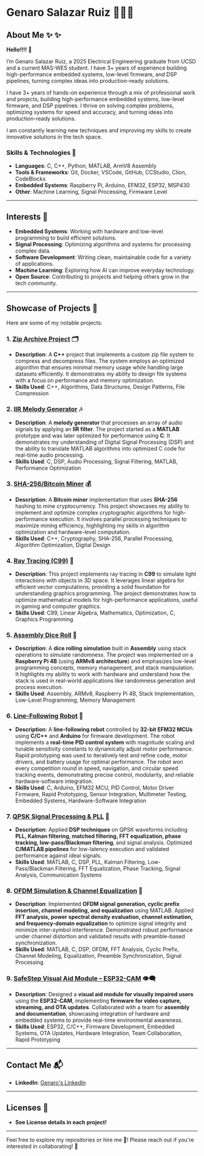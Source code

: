 # **Genaro Salazar Ruiz** 👨🏽‍💻

## **About Me** ✨ ✨

**Hello!!!!** 👋

I’m Genaro Salazar Ruiz, a 2025 Electrical Engineering graduate from UCSD and a current MAS-WES student. I have 3+ years of experience building high-performance embedded systems, low-level firmware, and DSP pipelines, turning complex ideas into production-ready solutions.

I have 3+ years of hands-on experience through a mix of professional work and projects, building high-performance embedded systems, low-level firmware, and DSP pipelines. I thrive on solving complex problems, optimizing systems for speed and accuracy, and turning ideas into production-ready solutions.

I am constantly learning new techniques and improving my skills to create innovative solutions in the tech space.

### **Skills & Technologies** 🔧
- **Languages**: C, C++, Python, MATLAB, ArmV8 Assembly
- **Tools & Frameworks**: Git, Docker, VSCode, GitHub, CCStudio, Clion, CodeBlocks
- **Embedded Systems**: Raspberry Pi, Arduino, EFM32, ESP32, MSP430
- **Other**: Machine Learning, Signal Processing, Firmware Level

---

## **Interests** 🌟
- **Embedded Systems**: Working with hardware and low-level programming to build efficient solutions.
- **Signal Processing**: Optimizing algorithms and systems for processing complex data.
- **Software Development**: Writing clean, maintainable code for a variety of applications.
- **Machine Learning**: Exploring how AI can improve everyday technology.
- **Open Source**: Contributing to projects and helping others grow in the tech community.

---

## **Showcase of Projects** 📂

Here are some of my notable projects:

### 1. **[Zip Archive Project](https://github.com/pollo2001/Zip_Archive)** 🗂️
   - **Description**: A **C++** project that implements a custom zip file system to compress and decompress files. The system employs an optimized algorithm that ensures minimal memory usage while handling large datasets efficiently. It demonstrates my ability to design file systems with a focus on performance and memory optimization.
   - **Skills Used**: C++, Algorithms, Data Structures, Design Patterns, File Compression

### 2. **[IIR Melody Generator](https://github.com/pollo2001/IIR_Melody_Generator)** 🎶
   - **Description**: A **melody generator** that processes an array of audio signals by applying an **IIR filter**. The project started as a **MATLAB** prototype and was later optimized for performance using **C**. It demonstrates my understanding of Digital Signal Processing (DSP) and the ability to translate MATLAB algorithms into optimized C code for real-time audio processing.
   - **Skills Used**: C, DSP, Audio Processing, Signal Filtering, MATLAB, Performance Optimization

### 3. **[SHA-256/Bitcoin Miner](https://github.com/pollo2001/SHA-256_TEAM_KARNA_ASADA)** 💰
   - **Description**: A **Bitcoin miner** implementation that uses **SHA-256** hashing to mine cryptocurrency. This project showcases my ability to implement and optimize complex cryptographic algorithms for high-performance execution. It involves parallel processing techniques to maximize mining efficiency, highlighting my skills in algorithm optimization and hardware-level computation.
   - **Skills Used**: C++, Cryptography, SHA-256, Parallel Processing, Algorithm Optimization, Digital Design

### 4. **[Ray Tracing (C99)](https://github.com/pollo2001/Ray_Tracing)** 🎯
   - **Description**: This project implements ray tracing in **C99** to simulate light interactions with objects in 3D space. It leverages linear algebra for efficient vector computations, providing a solid foundation for understanding graphics programming. The project demonstrates how to optimize mathematical models for high-performance applications, useful in gaming and computer graphics.
   - **Skills Used**: C99, Linear Algebra, Mathematics, Optimization, C, Graphics Programming

### 5. **[Assembly Dice Roll](https://github.com/pollo2001/Dice_Roll)** 🎲
   - **Description**: A **dice rolling simulation** built in **Assembly** using stack operations to simulate randomness. The project was implemented on a **Raspberry Pi 4B** (using **ARMv8 architecture**) and emphasizes low-level programming concepts, memory management, and stack manipulation. It highlights my ability to work with hardware and understand how the stack is used in real-world applications like randomness generation and process execution.
   - **Skills Used**: Assembly, ARMv8, Raspberry Pi 4B, Stack Implementation, Low-Level Programming, Memory Management

### 6. **[Line-Following Robot](https://github.com/pollo2001/Line-Follower-RC)** 🤖
- **Description**: A **line-following robot** controlled by **32-bit EFM32 MCUs** using **C/C++** and **Arduino** for firmware development. The robot implements a **real-time PID control system** with magnitude scaling and tunable sensitivity constants to dynamically adjust motor performance. Rapid prototyping was used to iteratively test and refine code, motor drivers, and battery usage for optimal performance. The robot won every competition round in speed, navigation, and circular speed tracking events, demonstrating precise control, modularity, and reliable hardware-software integration.
- **Skills Used**: C, Arduino, EFM32 MCU, PID Control, Motor Driver Firmware, Rapid Prototyping, Sensor Integration, Multimeter Testing, Embedded Systems, Hardware-Software Integration

### 7. **[QPSK Signal Processing & PLL](https://github.com/pollo2001/QPSK-Digital-Communication-PLL-DSP-Pipeline)** 📡
- **Description**: Applied **DSP techniques** on QPSK waveforms including **PLL, Kalman filtering, matched filtering,
FFT equalization, phase tracking, low-pass/Blackman filtering**, and signal analysis. Optimized **C/MATLAB pipelines** for low-latency execution and validated performance against ideal signals.
- **Skills Used**: MATLAB, C, DSP, PLL, Kalman Filtering, Low-Pass/Blackman Filtering, FFT Equalization, Phase Tracking, Signal Analysis, Communication Systems

### 8. **[OFDM Simulation & Channel Equalization](https://github.com/pollo2001/OFDM-Simulation-Channel-Distortion-Equalization)** 📶
- **Description**: Implemented **OFDM signal generation, cyclic prefix insertion, channel modeling, and equalization** using MATLAB. Applied **FFT analysis, power spectral density evaluation, channel estimation, and frequency-domain equalization** to optimize signal integrity and minimize inter-symbol interference. Demonstrated robust performance under channel distortion and validated results with preamble-based synchronization.
- **Skills Used**: MATLAB, C, DSP, OFDM, FFT Analysis, Cyclic Prefix, Channel Modeling, Equalization, Preamble Synchronization, Signal Processing

### 9. **[SafeStep Visual Aid Module – ESP32-CAM](https://github.com/pollo2001/SafeStep-Visual-Aid-Impairment-Module)** 👁️‍🗨️
- **Description**: Designed a **visual aid module for visually impaired users** using the **ESP32-CAM**, implementing **firmware for video capture, streaming, and OTA updates**. Collaborated with a team for **assembly and documentation**, showcasing integration of hardware and embedded systems to provide real-time environmental awareness.  
- **Skills Used**: ESP32, C/C++, Firmware Development, Embedded Systems, OTA Updates, Hardware Integration, Team Collaboration, Rapid Prototyping

---

## **Contact Me** 📬

- **LinkedIn**: [Genaro's LinkedIn](https://www.linkedin.com/in/genaro-salazar2001)

---

## **Licenses** 📜
- **See License details in each project!**
---

Feel free to explore my repositories or hire me 🤩! Please reach out if you're interested in collaborating! 👾
